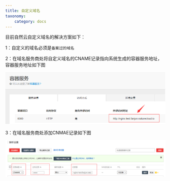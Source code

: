 ```yaml
---
title: 自定义域名
taxonomy:
    category: docs
---
```


目前自然云自定义域名的解决方案如下：

1：自定义的域名必须是`备案过的域名`

2：在域名服务商处将自定义域名的CNAME记录指向系统生成的容器服务地址，容器服务地址如下图

![nature.io](1.png)
    
3：在域名服务商处添加CNMAE记录如下图

![nature.io](2.png) 
